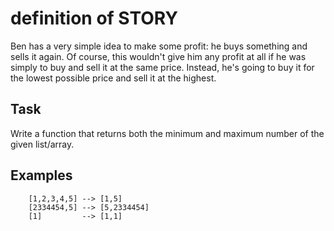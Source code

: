 # definition of STORY

Ben has a very simple idea to make some profit: he buys something and sells it again. 
Of course, this wouldn't give him any profit at all if he was simply to buy and sell it at the same price. 
Instead, he's going to buy it for the lowest possible price and sell it at the highest.

## Task
Write a function that returns both the minimum and maximum number of the given list/array.


## Examples

```text
    [1,2,3,4,5] --> [1,5]
    [2334454,5] --> [5,2334454]
    [1]         --> [1,1]  
```